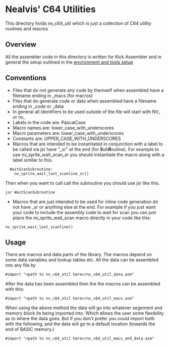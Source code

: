 # Nealvis' C64 Utilities
This directory holds nv_c64_util which is just a collection of C64 utility routines and macros 

## Overview
All the assembler code in this directory is written for Kick Assembler and in general the setup outlined in the [environment and tools setup](./env_setup.md)

## Conventions
- Files that do not generate any code by themself when assembled have a filename ending in \_macs (for macros)
- Files that do generate code or data when assembled have a filename ending in \_code or \_data
- In general all identifiers to be used outside of the file will start with NV_ or nv_
- Labels in the code are: PascalCase
- Macro names are: lower_case_with_underscores
- Macro parameters are: lower_case_with_underscores
- Constants are: UPPER_CASE_WITH_UNDERSCORES
- Macros that are intended to be instantiated in conjunction with a label to be called via jsr have "\_sr" at the end (for **S**ub**R**outine).  For example to use nv_sprite_wait_scan_sr you should instantiate the macro along with a label similar to this.
```  
  WaitScanSubroutine:
    nv_sprite_wait_last_scanline_sr()
```
Then when you want to call call the subroutine you should use jsr like this.
```
jsr WaitScanSubroutine
```
- Macros that are just intended to be used for inline code generation do not have \_sr or anything else at the end.  For example if you just want your code to include the assembly code to wait for scan you can just place the nv_sprite_wait_scan macro directly in your code like this:
```
nv_sprite_wait_last_scanline()
```

## Usage
There are macros and data parts of the library.  The macros depend on some data variables and lookup tables etc.  All the data can be assembled into
any file by
```
#import "<path to nv_c64_util here>/nv_c64_util_data.asm"
```
After the data has been assembled then the the macros can be assembled with this:
```
#import "<path to nv_c64_util here>/nv_c64_util_macs.asm"
```
When using the above method the data will go into whatever segement and memory block its being imported into.  Which allows the user some flexibility as to where the data goes.  But if you don't prefer you could import both with the following, and the data will go to a default location (towards the end of BASIC memory.)

```
#import "<path to nv_c64_util here>/nv_c64_util_macs_and_data.asm"
```
